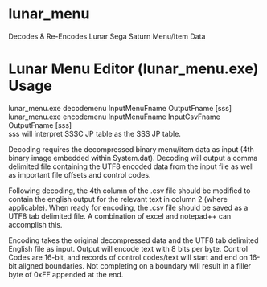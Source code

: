 # lunar_menu
Decodes &amp; Re-Encodes Lunar Sega Saturn Menu/Item Data
  
Lunar Menu Editor (lunar_menu.exe) Usage
========================================     
lunar_menu.exe decodemenu InputMenuFname OutputFname [sss]      
lunar_menu.exe encodemenu InputMenuFname InputCsvFname OutputFname [sss]      
   sss will interpret SSSC JP table as the SSS JP table.       
    
Decoding requires the decompressed binary menu/item data as input (4th binary image embedded within System.dat).  Decoding will output a comma delimited file containing the UTF8 encoded data from the input file as well as important file offsets and control codes.  
  
Following decoding, the 4th column of the .csv file should be modified to contain the english output for the relevant text in column 2 (where applicable).  When ready for encoding, the .csv file should be saved as a UTF8 tab delimited file.  A combination of excel and notepad++ can accomplish this.
  
Encoding takes the original decompressed data and the UTF8 tab delimited English file as input.  Output will encode text with 8 bits per byte.  Control Codes are 16-bit, and records of control codes/text will start and end on 16-bit aligned boundaries.  Not completing on a boundary will result in a filler byte of 0xFF appended at the end.  
